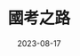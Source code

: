 ---
title: "國考之路"
date: "2023-08-17"
category: "心得"
featuredImage: https://i.imgur.com/wjFiEQR.jpg
---